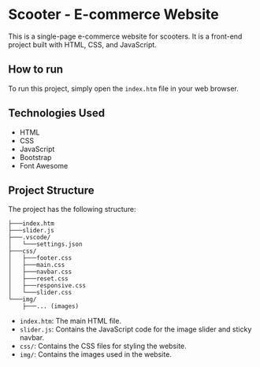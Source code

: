 # Scooter - E-commerce Website

This is a single-page e-commerce website for scooters. It is a front-end project built with HTML, CSS, and JavaScript.

## How to run

To run this project, simply open the `index.htm` file in your web browser.

## Technologies Used

*   HTML
*   CSS
*   JavaScript
*   Bootstrap
*   Font Awesome

## Project Structure

The project has the following structure:

```
├───index.htm
├───slider.js
├───.vscode/
│   └───settings.json
├───css/
│   ├───footer.css
│   ├───main.css
│   ├───navbar.css
│   ├───reset.css
│   ├───responsive.css
│   └───slider.css
└───img/
    ├───... (images)
```

*   `index.htm`: The main HTML file.
*   `slider.js`: Contains the JavaScript code for the image slider and sticky navbar.
*   `css/`: Contains the CSS files for styling the website.
*   `img/`: Contains the images used in the website.


